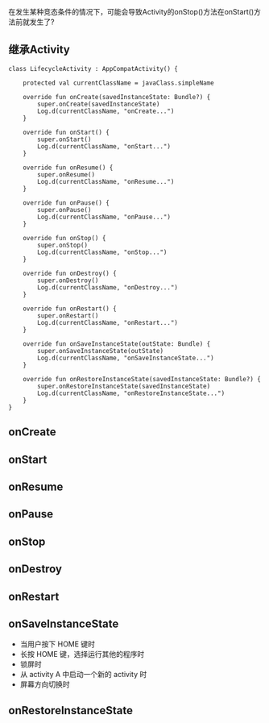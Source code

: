 
在发生某种竞态条件的情况下，可能会导致Activity的onStop()方法在onStart()方法前就发生了?


## 继承Activity
```
class LifecycleActivity : AppCompatActivity() {

    protected val currentClassName = javaClass.simpleName

    override fun onCreate(savedInstanceState: Bundle?) {
        super.onCreate(savedInstanceState)
        Log.d(currentClassName, "onCreate...")
    }

    override fun onStart() {
        super.onStart()
        Log.d(currentClassName, "onStart...")
    }

    override fun onResume() {
        super.onResume()
        Log.d(currentClassName, "onResume...")
    }

    override fun onPause() {
        super.onPause()
        Log.d(currentClassName, "onPause...")
    }

    override fun onStop() {
        super.onStop()
        Log.d(currentClassName, "onStop...")
    }

    override fun onDestroy() {
        super.onDestroy()
        Log.d(currentClassName, "onDestroy...")
    }

    override fun onRestart() {
        super.onRestart()
        Log.d(currentClassName, "onRestart...")
    }

    override fun onSaveInstanceState(outState: Bundle) {
        super.onSaveInstanceState(outState)
        Log.d(currentClassName, "onSaveInstanceState...")
    }

    override fun onRestoreInstanceState(savedInstanceState: Bundle?) {
        super.onRestoreInstanceState(savedInstanceState)
        Log.d(currentClassName, "onRestoreInstanceState...")
    }
}
```


## onCreate

## onStart

## onResume

## onPause

## onStop

## onDestroy

## onRestart

## onSaveInstanceState
- 当用户按下 HOME 键时
- 长按 HOME 键，选择运行其他的程序时
- 锁屏时
- 从 activity A 中启动一个新的 activity 时
- 屏幕方向切换时

## onRestoreInstanceState
